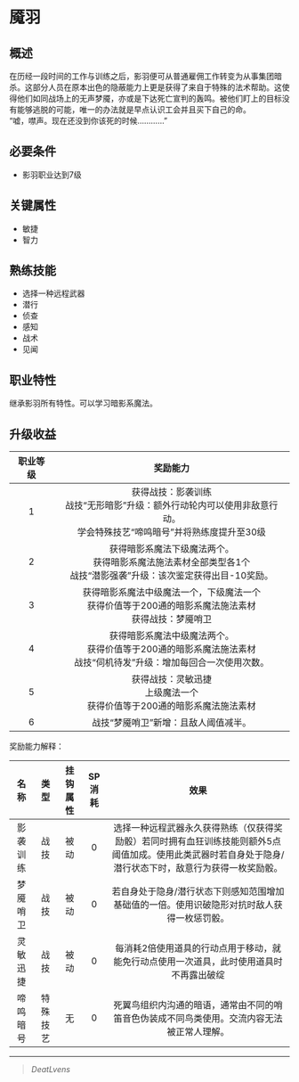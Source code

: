 # 魇羽

## 概述

在历经一段时间的工作与训练之后，影羽便可从普通雇佣工作转变为从事集团暗杀。这部分人员在原本出色的隐蔽能力上更是获得了来自于特殊的法术帮助。这使得他们如同战场上的无声梦魇，亦或是下达死亡宣判的轰鸣。被他们盯上的目标没有能够逃脱的可能，唯一的办法就是早点认识工会并且买下自己的命。<br>“嘘，噤声。现在还没到你该死的时候…………”

## 必要条件

* 影羽职业达到7级

## 关键属性

* 敏捷
* 智力

## 熟练技能

* 选择一种远程武器
* 潜行
* 侦查
* 感知
* 战术
* 见闻
  
## 职业特性

继承影羽所有特性。可以学习暗影系魔法。

## 升级收益

职业等级|奖励能力
:--:|:--:
1|获得战技：影袭训练<br>战技“无形暗影”升级：额外行动轮内可以使用非敌意行动。<br>学会特殊技艺“啼鸣暗号”并将熟练度提升至30级
2|获得暗影系魔法下级魔法两个。<br>获得暗影系魔法施法素材全部类型各1个<br>战技“潜影强袭”升级：该次鉴定获得出目-10奖励。
3|获得暗影系魔法中级魔法一个，下级魔法一个<br>获得价值等于200通的暗影系魔法施法素材<br>获得战技：梦魇哨卫
4|获得暗影系魔法中级魔法两个。<br>获得价值等于200通的暗影系魔法施法素材<br>战技“伺机待发”升级：增加每回合一次使用次数。
5|获得战技：灵敏迅捷<br>上级魔法一个<br>获得价值等于200通的暗影系魔法施法素材
6|战技“梦魇哨卫”新增：且敌人阈值减半。

奖励能力解释：

名称|类型|挂钩属性|SP消耗|效果
:--:|:--:|:--:|:--:|:--:
影袭训练|战技|被动|0|选择一种远程武器永久获得熟练（仅获得奖励骰）若同时拥有血狂训练技能则额外5点阈值加成。使用此类武器时若自身处于隐身/潜行状态下时，敌意行为获得一枚奖励骰。
梦魇哨卫|战技|被动|0|若自身处于隐身/潜行状态下则感知范围增加基础值的一倍。使用识破隐形对抗时敌人获得一枚惩罚骰。
灵敏迅捷|战技|被动|0|每消耗2倍使用道具的行动点用于移动，就能免行动点使用一次道具，此时使用道具时不再露出破绽
啼鸣暗号|特殊技艺|无|0|死翼鸟组织内沟通的暗语，通常由不同的哨笛音色伪装成不同鸟类使用。交流内容无法被正常人理解。

---

> *DeatLvens*